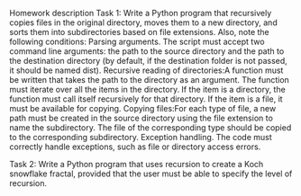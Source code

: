 Homework description
Task 1:
Write a Python program that recursively copies files in the original directory, moves them to a new directory, and sorts them into subdirectories based on file extensions.
Also, note the following conditions:
Parsing arguments. The script must accept two command line arguments: the path to the source directory and the path to the destination directory (by default, if the destination folder is not passed, it should be named dist).
Recursive reading of directories:A function must be written that takes the path to the directory as an argument. The function must iterate over all the items in the directory. If the item is a directory, the function must call itself recursively for that directory. If the item is a file, it must be available for copying.
Copying files:For each type of file, a new path must be created in the source directory using the file extension to name the subdirectory. The file of the corresponding type should be copied to the corresponding subdirectory.
Exception handling. The code must correctly handle exceptions, such as file or directory access errors.

Task 2:
Write a Python program that uses recursion to create a Koch snowflake fractal, provided that the user must be able to specify the level of recursion.

